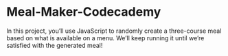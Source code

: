 # Meal-Maker-Codecademy
In this project, you’ll use JavaScript to randomly create a three-course meal based on what is available on a menu. We’ll keep running it until we’re satisfied with the generated meal!
